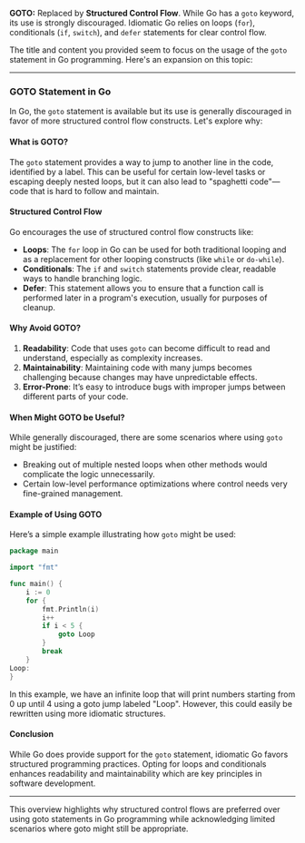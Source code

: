 **GOTO:** Replaced by **Structured Control Flow**. While Go has a `goto` keyword, its use is strongly discouraged. Idiomatic Go relies on loops (`for`), conditionals (`if`, `switch`), and `defer` statements for clear control flow.



The title and content you provided seem to focus on the usage of the `goto` statement in Go programming. Here's an expansion on this topic:

---

### GOTO Statement in Go

In Go, the `goto` statement is available but its use is generally discouraged in favor of more structured control flow constructs. Let's explore why:

#### What is GOTO?

The `goto` statement provides a way to jump to another line in the code, identified by a label. This can be useful for certain low-level tasks or escaping deeply nested loops, but it can also lead to "spaghetti code"—code that is hard to follow and maintain.

#### Structured Control Flow

Go encourages the use of structured control flow constructs like:
- **Loops**: The `for` loop in Go can be used for both traditional looping and as a replacement for other looping constructs (like `while` or `do-while`).
- **Conditionals**: The `if` and `switch` statements provide clear, readable ways to handle branching logic.
- **Defer**: This statement allows you to ensure that a function call is performed later in a program's execution, usually for purposes of cleanup.

#### Why Avoid GOTO?

1. **Readability**: Code that uses `goto` can become difficult to read and understand, especially as complexity increases.
2. **Maintainability**: Maintaining code with many jumps becomes challenging because changes may have unpredictable effects.
3. **Error-Prone**: It’s easy to introduce bugs with improper jumps between different parts of your code.

#### When Might GOTO be Useful?

While generally discouraged, there are some scenarios where using `goto` might be justified:
- Breaking out of multiple nested loops when other methods would complicate the logic unnecessarily.
- Certain low-level performance optimizations where control needs very fine-grained management.

#### Example of Using GOTO

Here’s a simple example illustrating how `goto` might be used:

```go
package main

import "fmt"

func main() {
    i := 0
    for {
        fmt.Println(i)
        i++
        if i < 5 {
            goto Loop
        }
        break
    }
Loop:
}
```

In this example, we have an infinite loop that will print numbers starting from 0 up until 4 using a goto jump labeled "Loop". However, this could easily be rewritten using more idiomatic structures.

#### Conclusion

While Go does provide support for the `goto` statement, idiomatic Go favors structured programming practices. Opting for loops and conditionals enhances readability and maintainability which are key principles in software development.

--- 

This overview highlights why structured control flows are preferred over using goto statements in Go programming while acknowledging limited scenarios where goto might still be appropriate.